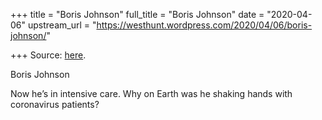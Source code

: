 +++
title = "Boris Johnson"
full_title = "Boris Johnson"
date = "2020-04-06"
upstream_url = "https://westhunt.wordpress.com/2020/04/06/boris-johnson/"

+++
Source: [here](https://westhunt.wordpress.com/2020/04/06/boris-johnson/).

Boris Johnson

Now he’s in intensive care. Why on Earth was he shaking hands with
coronavirus patients?






